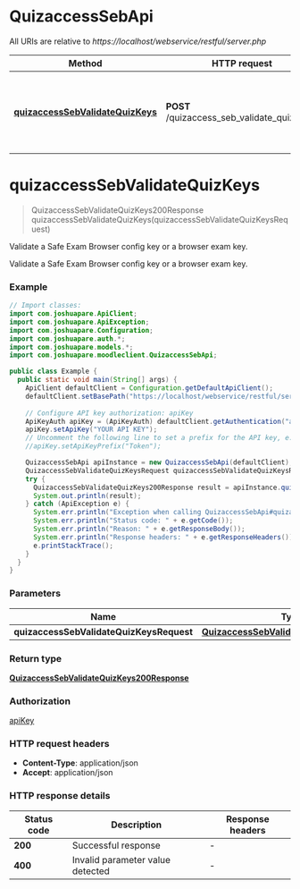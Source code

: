 # QuizaccessSebApi

All URIs are relative to *https://localhost/webservice/restful/server.php*

| Method | HTTP request | Description |
|------------- | ------------- | -------------|
| [**quizaccessSebValidateQuizKeys**](QuizaccessSebApi.md#quizaccessSebValidateQuizKeys) | **POST** /quizaccess_seb_validate_quiz_keys | Validate a Safe Exam Browser config key or a browser exam key. |


<a id="quizaccessSebValidateQuizKeys"></a>
# **quizaccessSebValidateQuizKeys**
> QuizaccessSebValidateQuizKeys200Response quizaccessSebValidateQuizKeys(quizaccessSebValidateQuizKeysRequest)

Validate a Safe Exam Browser config key or a browser exam key.

Validate a Safe Exam Browser config key or a browser exam key.

### Example
```java
// Import classes:
import com.joshuapare.ApiClient;
import com.joshuapare.ApiException;
import com.joshuapare.Configuration;
import com.joshuapare.auth.*;
import com.joshuapare.models.*;
import com.joshuapare.moodleclient.QuizaccessSebApi;

public class Example {
  public static void main(String[] args) {
    ApiClient defaultClient = Configuration.getDefaultApiClient();
    defaultClient.setBasePath("https://localhost/webservice/restful/server.php");
    
    // Configure API key authorization: apiKey
    ApiKeyAuth apiKey = (ApiKeyAuth) defaultClient.getAuthentication("apiKey");
    apiKey.setApiKey("YOUR API KEY");
    // Uncomment the following line to set a prefix for the API key, e.g. "Token" (defaults to null)
    //apiKey.setApiKeyPrefix("Token");

    QuizaccessSebApi apiInstance = new QuizaccessSebApi(defaultClient);
    QuizaccessSebValidateQuizKeysRequest quizaccessSebValidateQuizKeysRequest = new QuizaccessSebValidateQuizKeysRequest(); // QuizaccessSebValidateQuizKeysRequest | 
    try {
      QuizaccessSebValidateQuizKeys200Response result = apiInstance.quizaccessSebValidateQuizKeys(quizaccessSebValidateQuizKeysRequest);
      System.out.println(result);
    } catch (ApiException e) {
      System.err.println("Exception when calling QuizaccessSebApi#quizaccessSebValidateQuizKeys");
      System.err.println("Status code: " + e.getCode());
      System.err.println("Reason: " + e.getResponseBody());
      System.err.println("Response headers: " + e.getResponseHeaders());
      e.printStackTrace();
    }
  }
}
```

### Parameters

| Name | Type | Description  | Notes |
|------------- | ------------- | ------------- | -------------|
| **quizaccessSebValidateQuizKeysRequest** | [**QuizaccessSebValidateQuizKeysRequest**](QuizaccessSebValidateQuizKeysRequest.md)|  | |

### Return type

[**QuizaccessSebValidateQuizKeys200Response**](QuizaccessSebValidateQuizKeys200Response.md)

### Authorization

[apiKey](../README.md#apiKey)

### HTTP request headers

 - **Content-Type**: application/json
 - **Accept**: application/json

### HTTP response details
| Status code | Description | Response headers |
|-------------|-------------|------------------|
| **200** | Successful response |  -  |
| **400** | Invalid parameter value detected |  -  |

